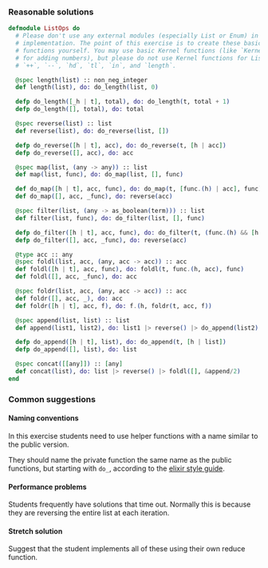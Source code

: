 ### Reasonable solutions

```elixir
defmodule ListOps do
  # Please don't use any external modules (especially List or Enum) in your
  # implementation. The point of this exercise is to create these basic
  # functions yourself. You may use basic Kernel functions (like `Kernel.+/2`
  # for adding numbers), but please do not use Kernel functions for Lists like
  # `++`, `--`, `hd`, `tl`, `in`, and `length`.

  @spec length(list) :: non_neg_integer
  def length(list), do: do_length(list, 0)

  defp do_length([_h | t], total), do: do_length(t, total + 1)
  defp do_length([], total), do: total

  @spec reverse(list) :: list
  def reverse(list), do: do_reverse(list, [])

  defp do_reverse([h | t], acc), do: do_reverse(t, [h | acc])
  defp do_reverse([], acc), do: acc

  @spec map(list, (any -> any)) :: list
  def map(list, func), do: do_map(list, [], func)

  def do_map([h | t], acc, func), do: do_map(t, [func.(h) | acc], func)
  def do_map([], acc, _func), do: reverse(acc)

  @spec filter(list, (any -> as_boolean(term))) :: list
  def filter(list, func), do: do_filter(list, [], func)

  defp do_filter([h | t], acc, func), do: do_filter(t, (func.(h) && [h | acc]) || acc, func)
  defp do_filter([], acc, _func), do: reverse(acc)

  @type acc :: any
  @spec foldl(list, acc, (any, acc -> acc)) :: acc
  def foldl([h | t], acc, func), do: foldl(t, func.(h, acc), func)
  def foldl([], acc, _func), do: acc

  @spec foldr(list, acc, (any, acc -> acc)) :: acc
  def foldr([], acc, _), do: acc
  def foldr([h | t], acc, f), do: f.(h, foldr(t, acc, f))

  @spec append(list, list) :: list
  def append(list1, list2), do: list1 |> reverse() |> do_append(list2)

  defp do_append([h | t], list), do: do_append(t, [h | list])
  defp do_append([], list), do: list

  @spec concat([[any]]) :: [any]
  def concat(list), do: list |> reverse() |> foldl([], &append/2)
end
```

### Common suggestions

#### Naming conventions

In this exercise students need to use helper functions with a name similar to the public version.

They should name the private function the same name as the public functions,
but starting with `do_`, according to the
[elixir style guide](https://github.com/christopheradams/elixir_style_guide#private-functions-with-same-name-as-public).

#### Performance problems

Students frequently have solutions that time out.
Normally this is because they are reversing the entire list at each iteration.

#### Stretch solution

Suggest that the student implements all of these using their own reduce function.
